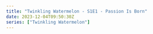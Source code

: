 ```yaml
---
title: "Twinkling Watermelon - S1E1 - Passion Is Born"
date: 2023-12-04T09:50:30Z
series: ["Twinkling Watermelon"]
---
```



<mux-player stream-type="on-demand"
  src="https://kp3d-my.sharepoint.com/personal/ryoo_kp3d_onmicrosoft_com/_layouts/15/download.aspx?share=ETrkxRr_UFlDg_yGzWoODfcBUIdPGa6DVaMJNseIuvct4w" prefer-playback="mse" controls>
  </mux-player>
  
  
 <script src="https://cdn.jsdelivr.net/npm/@mux/mux-player"></script>
  
 <script type="application/ld+json">
 {
  "@context": "https://schema.org/",
  "@type": "VideoObject",
  "name": "Twinkling Watermelon - S1E1 - Passion Is Born",
  "contentUrl": "https://stream.mux.com/QBW4RvojDNBQqfdDkIkSX6Jjr1BWY9w6d7cR5QsxFp00.m3u8",
  "thumbnailUrl": "https://www.themoviedb.org/t/p/original/vDJE7JPnPc6fJBMBXdSltYM6yL6.jpg?width=314&fit_mode=preserve&time=25",
  "uploadDate": "2023-12-04T09:50:30Z",
}

</script>
